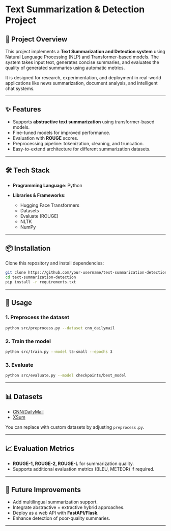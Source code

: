 # Text Summarization & Detection Project

## 📌 Project Overview

This project implements a **Text Summarization and Detection system** using Natural Language Processing (NLP) and Transformer-based models. The system takes input text, generates concise summaries, and evaluates the quality of generated summaries using automatic metrics.

It is designed for research, experimentation, and deployment in real-world applications like news summarization, document analysis, and intelligent chat systems.

---

## ✨ Features

* Supports **abstractive text summarization** using transformer-based models.
* Fine-tuned models for improved performance.
* Evaluation with **ROUGE** scores.
* Preprocessing pipeline: tokenization, cleaning, and truncation.
* Easy-to-extend architecture for different summarization datasets.

---

## 🛠️ Tech Stack

* **Programming Language**: Python
* **Libraries & Frameworks**:

  * Hugging Face Transformers
  * Datasets
  * Evaluate (ROUGE)
  * NLTK
  * NumPy
---

## 📦 Installation

Clone this repository and install dependencies:

```bash
git clone https://github.com/your-username/text-summarization-detection.git
cd text-summarization-detection
pip install -r requirements.txt
```

---

## 🚀 Usage

### 1. Preprocess the dataset

```bash
python src/preprocess.py --dataset cnn_dailymail
```

### 2. Train the model

```bash
python src/train.py --model t5-small --epochs 3
```

### 3. Evaluate

```bash
python src/evaluate.py --model checkpoints/best_model
```

---

## 📊 Datasets

* [CNN/DailyMail](https://huggingface.co/datasets/cnn_dailymail)
* [XSum](https://huggingface.co/datasets/xsum)

You can replace with custom datasets by adjusting `preprocess.py`.

---

## 📈 Evaluation Metrics

* **ROUGE-1, ROUGE-2, ROUGE-L** for summarization quality.
* Supports additional evaluation metrics (BLEU, METEOR) if required.

---

## 🔮 Future Improvements

* Add multilingual summarization support.
* Integrate abstractive + extractive hybrid approaches.
* Deploy as a web API with **FastAPI/Flask**.
* Enhance detection of poor-quality summaries.

---

